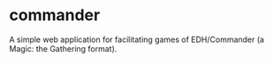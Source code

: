 # commander
A simple web application for facilitating games of EDH/Commander (a Magic: the Gathering format).
